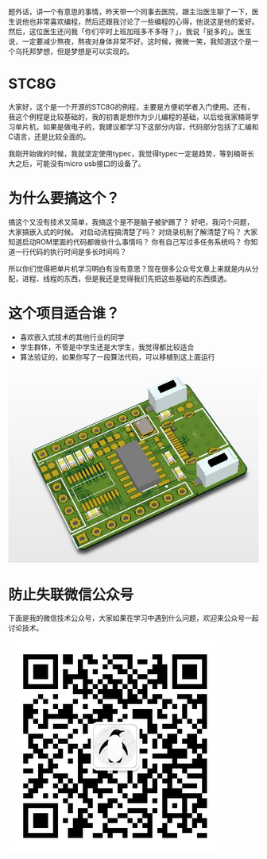 题外话，讲一个有意思的事情，昨天带一个同事去医院，跟主治医生聊了一下，医生说他也非常喜欢编程，然后还跟我讨论了一些编程的心得，他说这是他的爱好。然后，这位医生还问我「你们平时上班加班多不多呀？」，我说「挺多的」。医生说，一定要减少熬夜，熬夜对身体非常不好。这时候，微微一笑，我知道这个是一个乌托邦梦想，但是梦想是可以实现的。

# STC8G

大家好，这个是一个开源的STC8G的例程，主要是方便初学者入门使用。还有，我这个例程是比较基础的，我的初衷是想作为少儿编程的基础，以后给我家楠哥学习单片机，如果是做电子的，我建议都学习下这部分内容，代码部分包括了汇编和C语言，还是比较全面的。

我刚开始做的时候，我就坚定使用typec，我觉得typec一定是趋势，等到楠哥长大之后，可能没有micro usb接口的设备了。

# 为什么要搞这个？

搞这个又没有技术又简单，我搞这个是不是脑子被驴踢了？
好吧，我问个问题，大家搞嵌入式的时候。
对启动流程搞清楚了吗？
对烧录机制了解清楚了吗？
大家知道启动ROM里面的代码都做些什么事情吗？
你有自己写过多任务系统吗？
你知道一行代码的执行时间是多长时间吗？

所以你们觉得把单片机学习明白有没有意思？现在很多公众号文章上来就是内从分配，进程、线程的东西，但是我还是觉得我们先把这些基础的东西摸透。

# 这个项目适合谁？

* 喜欢嵌入式技术的其他行业的同学
* 学生群体，不管是中学生还是大学生，我觉得都比较适合
* 算法验证的，如果你写了一段算法代码，可以移植到这上面运行



![渲染图](https://raw.githubusercontent.com/weiqifa0/pic/master/%E5%BE%AE%E4%BF%A1%E5%9B%BE%E7%89%87_20200813202412.jpg)

# 防止失联微信公众号

下面是我的微信技术公众号，大家如果在学习中遇到什么问题，欢迎来公众号一起讨论技术。

![欢迎关注我的微信公众号](https://raw.githubusercontent.com/weiqifa0/pic/master/image-20200814205642044.png)

